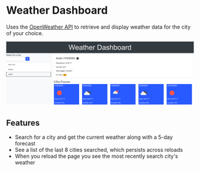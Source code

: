 Weather Dashboard
===

Uses the [OpenWeather API](https://openweathermap.org/api) to retrieve and display weather data for the city of your choice. 

![Demo](assets/Screenshot%20from%202020-10-06%2022-02-47.png)

## Features

- Search for a city and get the current weather along with a 5-day forecast
- See a list of the last 8 cities searched, which persists across reloads
- When you reload the page you see the most recently search city's weather
